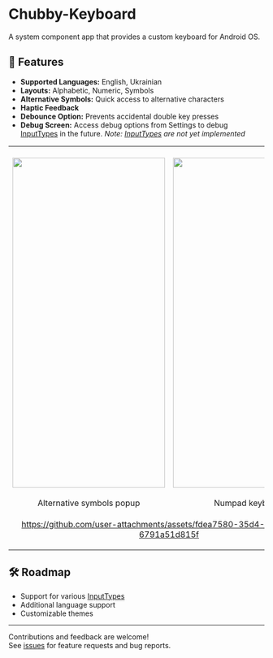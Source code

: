 # Chubby-Keyboard

A system component app that provides a custom keyboard for Android OS.

## 🚀 Features

- **Supported Languages:** English, Ukrainian
- **Layouts:** Alphabetic, Numeric, Symbols
- **Alternative Symbols:** Quick access to alternative characters
- **Haptic Feedback**
- **Debounce Option:** Prevents accidental double key presses
- **Debug Screen:** Access debug options from Settings to debug [InputTypes](https://developer.android.com/reference/android/text/InputType) in the future.
  _Note: [InputTypes](https://developer.android.com/reference/android/text/InputType) are not yet
  implemented_

<table align="center" border="0" cellspacing="0" cellpadding="0">
  <tr>
    <td align="center" valign="middle">
      &nbsp;&nbsp;&nbsp;&nbsp;&nbsp;&nbsp;
      <img src="https://github.com/user-attachments/assets/1c4b00c1-8fb4-484f-bd4f-d71ed9389667" width="300" height="650" />
      &nbsp;&nbsp;&nbsp;&nbsp;&nbsp;&nbsp;
      <br> Alternative symbols popup
    </td>
    <td align="center" valign="middle">
      &nbsp;&nbsp;&nbsp;&nbsp;&nbsp;&nbsp;
      <img src="https://github.com/user-attachments/assets/c4068dca-b1a5-42c6-af62-dcf423307684" width="300" height="650" />
      &nbsp;&nbsp;&nbsp;&nbsp;&nbsp;&nbsp;
       <br> Numpad keyboard
    </td>
  </tr>
  <tr>
 <td colspan="2" align="center">
   

https://github.com/user-attachments/assets/fdea7580-35d4-4347-83be-6791a51d815f


 </td>
</tr>
</table>

## 🛠️ Roadmap

- Support for various [InputTypes](https://developer.android.com/reference/android/text/InputType)
- Additional language support
- Customizable themes

---

Contributions and feedback are welcome!  
See [issues](https://github.com/AnatoliiChub/Chubby-Keyboard/issues) for feature requests and bug reports.
